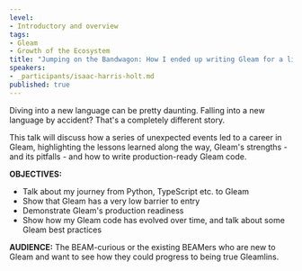 ```yaml
---
level:
- Introductory and overview
tags:
- Gleam
- Growth of the Ecosystem
title: "Jumping on the Bandwagon: How I ended up writing Gleam for a living"
speakers:
- _participants/isaac-harris-holt.md
published: true
---
```

Diving into a new language can be pretty daunting. Falling into a new language by accident? That's a completely different story.

This talk will discuss how a series of unexpected events led to a career in Gleam, highlighting the lessons learned along the way, Gleam's strengths - and its pitfalls - and how to write production-ready Gleam code.

**OBJECTIVES:**
- Talk about my journey from Python, TypeScript etc. to Gleam
- Show that Gleam has a very low barrier to entry
- Demonstrate Gleam's production readiness
- Show how my Gleam code has evolved over time, and talk about some Gleam best practices

**AUDIENCE:**
The BEAM-curious or the existing BEAMers who are new to Gleam and want to see how they could progress to being true Gleamlins.
